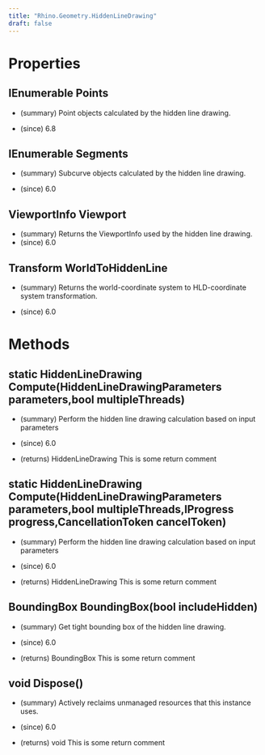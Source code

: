```yaml
---
title: "Rhino.Geometry.HiddenLineDrawing"
draft: false
---
```


# Properties
## IEnumerable<HiddenLineDrawingPoint> Points
- (summary) 
     Point objects calculated by the hidden line drawing.
     
- (since) 6.8
## IEnumerable<HiddenLineDrawingSegment> Segments
- (summary) 
     Subcurve objects calculated by the hidden line drawing.
     
- (since) 6.0
## ViewportInfo Viewport
- (summary)  Returns the ViewportInfo used by the hidden line drawing.
- (since) 6.0
## Transform WorldToHiddenLine
- (summary) 
     Returns the world-coordinate system to HLD-coordinate system transformation. 
     
- (since) 6.0
# Methods
## static HiddenLineDrawing Compute(HiddenLineDrawingParameters parameters,bool multipleThreads)
- (summary) 
     Perform the hidden line drawing calculation based on input parameters
     
- (since) 6.0
- (returns) HiddenLineDrawing This is some return comment
## static HiddenLineDrawing Compute(HiddenLineDrawingParameters parameters,bool multipleThreads,IProgress<double> progress,CancellationToken cancelToken)
- (summary) 
     Perform the hidden line drawing calculation based on input parameters
     
- (since) 6.0
- (returns) HiddenLineDrawing This is some return comment
## BoundingBox BoundingBox(bool includeHidden)
- (summary) 
     Get tight bounding box of the hidden line drawing.
     
- (since) 6.0
- (returns) BoundingBox This is some return comment
## void Dispose()
- (summary) 
     Actively reclaims unmanaged resources that this instance uses.
     
- (since) 6.0
- (returns) void This is some return comment
